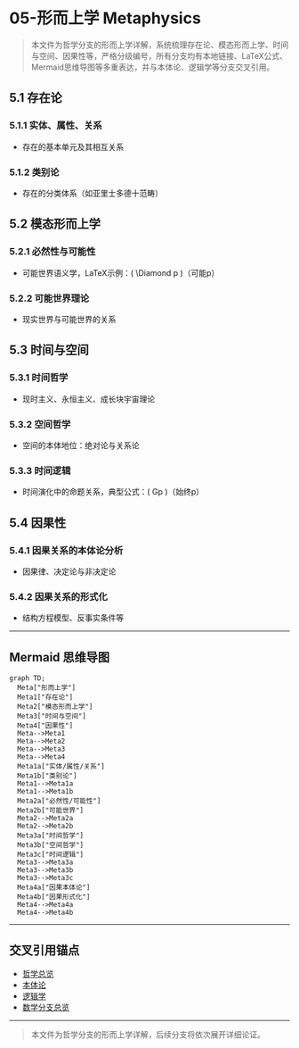 # 05-形而上学 Metaphysics

> 本文件为哲学分支的形而上学详解，系统梳理存在论、模态形而上学、时间与空间、因果性等，严格分级编号，所有分支均有本地链接、LaTeX公式、Mermaid思维导图等多重表达，并与本体论、逻辑学等分支交叉引用。

## 5.1 存在论

### 5.1.1 实体、属性、关系

- 存在的基本单元及其相互关系

### 5.1.2 类别论

- 存在的分类体系（如亚里士多德十范畴）

## 5.2 模态形而上学

### 5.2.1 必然性与可能性

- 可能世界语义学，LaTeX示例：\( \Diamond p \)（可能p）

### 5.2.2 可能世界理论

- 现实世界与可能世界的关系

## 5.3 时间与空间

### 5.3.1 时间哲学

- 现时主义、永恒主义、成长块宇宙理论

### 5.3.2 空间哲学

- 空间的本体地位：绝对论与关系论

### 5.3.3 时间逻辑

- 时间演化中的命题关系，典型公式：\( Gp \)（始终p）

## 5.4 因果性

### 5.4.1 因果关系的本体论分析

- 因果律、决定论与非决定论

### 5.4.2 因果关系的形式化

- 结构方程模型、反事实条件等

---

## Mermaid 思维导图

```mermaid
graph TD;
  Meta["形而上学"]
  Meta1["存在论"]
  Meta2["模态形而上学"]
  Meta3["时间与空间"]
  Meta4["因果性"]
  Meta-->Meta1
  Meta-->Meta2
  Meta-->Meta3
  Meta-->Meta4
  Meta1a["实体/属性/关系"]
  Meta1b["类别论"]
  Meta1-->Meta1a
  Meta1-->Meta1b
  Meta2a["必然性/可能性"]
  Meta2b["可能世界"]
  Meta2-->Meta2a
  Meta2-->Meta2b
  Meta3a["时间哲学"]
  Meta3b["空间哲学"]
  Meta3c["时间逻辑"]
  Meta3-->Meta3a
  Meta3-->Meta3b
  Meta3-->Meta3c
  Meta4a["因果本体论"]
  Meta4b["因果形式化"]
  Meta4-->Meta4a
  Meta4-->Meta4b
```

---

## 交叉引用锚点

- [哲学总览](./00-Overview.md)
- [本体论](./01-Ontology.md)
- [逻辑学](./04-Logic.md)
- [数学分支总览](../Mathematics/views/00-Overview.md)

---

> 本文件为哲学分支的形而上学详解，后续分支将依次展开详细论证。

